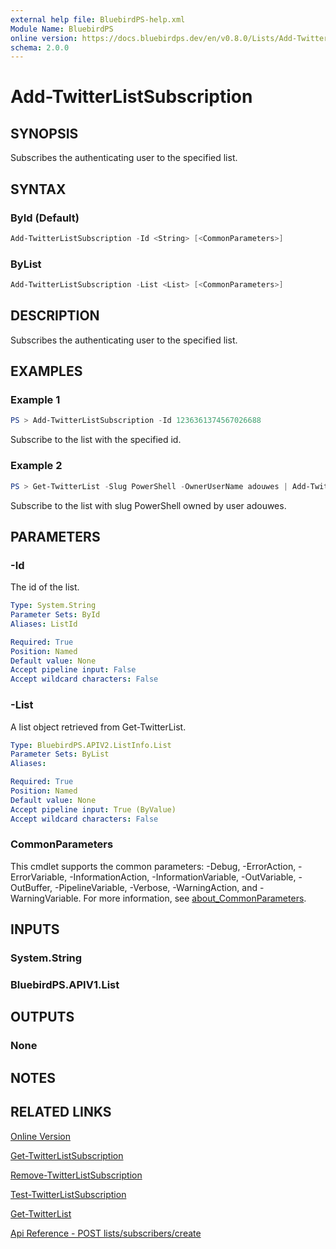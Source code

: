 ```yaml
---
external help file: BluebirdPS-help.xml
Module Name: BluebirdPS
online version: https://docs.bluebirdps.dev/en/v0.8.0/Lists/Add-TwitterListSubscription
schema: 2.0.0
---
```


# Add-TwitterListSubscription

## SYNOPSIS

Subscribes the authenticating user to the specified list.

## SYNTAX

### ById (Default)

```powershell
Add-TwitterListSubscription -Id <String> [<CommonParameters>]
```

### ByList

```powershell
Add-TwitterListSubscription -List <List> [<CommonParameters>]
```

## DESCRIPTION

Subscribes the authenticating user to the specified list.

## EXAMPLES

### Example 1

```powershell
PS > Add-TwitterListSubscription -Id 1236361374567026688
```

Subscribe to the list with the specified id.

### Example 2

```powershell
PS > Get-TwitterList -Slug PowerShell -OwnerUserName adouwes | Add-TwitterListSubscription
```

Subscribe to the list with slug PowerShell owned by user adouwes.

## PARAMETERS

### -Id

The id of the list.

```yaml
Type: System.String
Parameter Sets: ById
Aliases: ListId

Required: True
Position: Named
Default value: None
Accept pipeline input: False
Accept wildcard characters: False
```

### -List

A list object retrieved from Get-TwitterList.

```yaml
Type: BluebirdPS.APIV2.ListInfo.List
Parameter Sets: ByList
Aliases:

Required: True
Position: Named
Default value: None
Accept pipeline input: True (ByValue)
Accept wildcard characters: False
```

### CommonParameters

This cmdlet supports the common parameters: -Debug, -ErrorAction, -ErrorVariable, -InformationAction, -InformationVariable, -OutVariable, -OutBuffer, -PipelineVariable, -Verbose, -WarningAction, and -WarningVariable. For more information, see [about_CommonParameters](http://go.microsoft.com/fwlink/?LinkID=113216).

## INPUTS

### System.String

### BluebirdPS.APIV1.List

## OUTPUTS

### None

## NOTES

## RELATED LINKS

[Online Version](https://docs.bluebirdps.dev/en/v0.8.0/Lists/Add-TwitterListSubscription)

[Get-TwitterListSubscription](https://docs.bluebirdps.dev/en/v0.8.0/Lists/Get-TwitterListSubscription)

[Remove-TwitterListSubscription](https://docs.bluebirdps.dev/en/v0.8.0/Lists/Remove-TwitterListSubscription)

[Test-TwitterListSubscription](https://docs.bluebirdps.dev/en/v0.8.0/Lists/Test-TwitterListSubscription)

[Get-TwitterList](https://docs.bluebirdps.dev/en/v0.8.0/Lists/Get-TwitterList)

[Api Reference - POST lists/subscribers/create](https://developer.twitter.com/en/docs/twitter-api/v1/accounts-and-users/create-manage-lists/api-reference/post-lists-subscribers-create)
